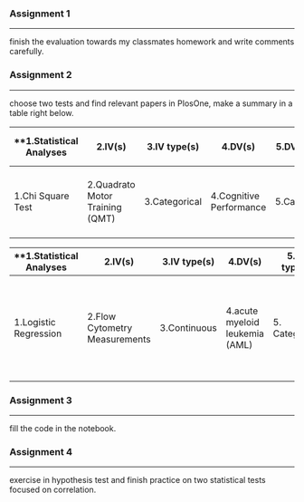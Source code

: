 ### Assignment 1
---
finish the evaluation towards my classmates homework and write comments carefully.


### Assignment 2
---
choose two tests and find relevant papers in PlosOne, make a summary in a table right below.

|**1.Statistical Analyses|2.IV(s)|3.IV type(s)|4.DV(s)|5.DV type(s)|6.Control Var|7.Control Var type|8.Question to be answered|9.H0|10.alpha|11.link to paper **|
|---|---|---|---|---|---|---|---|---|---|---|
|1.Chi Square Test|2.Quadrato Motor Training (QMT)|3.Categorical|4.Cognitive Performance|5.Categorical|6.cognitive and motor load|7.Continuous|8. Whether QMT could induce effects on cognitive performance|9.QMT Can't induce effect on cognitive performance|10.5%|11.http://journals.plos.org/plosone/article?id=10.1371/journal.pone.0055023|





|**1.Statistical Analyses|2.IV(s)|3.IV type(s)|4.DV(s)|5.DV type(s)|6.Control Var|7.Control Var type|8.Question to be answered|9.H0|10.alpha|11.link to paper **|
|---|---|---|---|---|---|---|---|---|---|---|
|1.Logistic Regression|2.Flow Cytometry Measurements|3.Continuous|4.acute myeloid leukemia (AML)|5. Categorical|6. AML subtypes|7.Catergorical|8.Whether flow cytometry measurements could diagnose acute myeloid leukemia (AML) |9.Flow cytometry measurements can not diagnose acute myeloid leukemia (AML)|10.5%|11.http://journals.plos.org/plosone/article?id=10.1371/journal.pone.0072932|



### Assignment 3
---
fill the code in the notebook.

### Assignment 4
---
exercise in hypothesis test and finish practice on two statistical tests focused on correlation.
